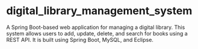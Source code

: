 # digital_library_management_system
A Spring Boot-based web application for managing a digital library. This system allows users to add, update, delete, and search for books using a REST API. It is built using Spring Boot, MySQL, and Eclipse.
